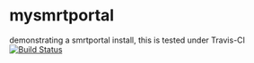 mysmrtportal
============

demonstrating a smrtportal install, this is tested under Travis-CI [![Build Status](https://travis-ci.org/mjhsieh/SMRTAnalysis_2.3.0_install.svg?branch=master)](https://travis-ci.org/mjhsieh/SMRTAnalysis_2.3.0_install)
